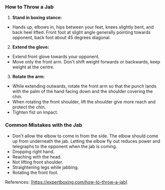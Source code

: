### How to Throw a Jab

1. **Stand in boxing stance:**
*  Hands up, elbows in, hips between your feet, knees slightly bent, and back heel lifted. Front foot at slight angle generally pointing towards opponent, back foot about 45 degrees diagonal.

2. **Extend the glove:**
* Extend front glove towards your opponent.
* Move only the front arm. Don't shift weight forwards or backwards, keep weight at the centre.

3. **Rotate the arm:**
* While extending outwards, rotate the front arm so that the punch lands with the palm of the hand facing down and the shoulder covering the chin.
* When rotating the front shoulder, lift the shoulder give more reach and protect the chin.
* Tighten fist on impact.

### Common Mistakes with the Jab ###
* Don't allow the elbow to come in from the side. The elbow should come up from underneath the jab. Letting the elbow fly out reduces power and telegraphs to the opponent when the jab is coming.
* Dropping right hand.
* Reaching with the head.
* Not lifting front shoulder.
* Straightening legs while jabbing.
* Rotating the front foot.

References:
[https://expertboxing.com/how-to-throw-a-jab]
